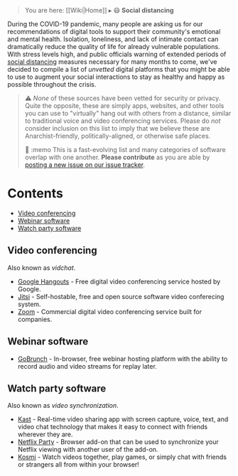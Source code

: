 > You are here: [[Wiki|Home]] ▸ :mask: **Social distancing**

During the COVID-19 pandemic, many people are asking us for our recommendations of digital tools to support their community's emotional and mental health. Isolation, loneliness, and lack of intimate contact can dramatically reduce the quality of life for already vulnerable populations. With stress levels high, and public officials warning of extended periods of [social distancing](https://en.wikipedia.org/wiki/Social_distancing) measures necessary for many months to come, we've decided to compile a list of *unvetted* digital platforms that you might be able to use to augment your social interactions to stay as healthy and happy as possible throughout the crisis.

> :warning: *None* of these sources have been vetted for security or privacy. Quite the opposite, these are simply apps, websites, and other tools you can use to "virtually" hang out with others from a distance, similar to traditional voice and video conferencing services. Please do *not* consider inclusion on this list to imply that we believe these are Anarchist-friendly, politically-aligned, or otherwise safe places.
>
> :construction: :memo This is a fast-evolving list and many categories of software overlap with one another. **Please contribute** as you are able by [posting a new issue on our issue tracker](https://github.com/AnarchoTechNYC/meta/issues/new).

# Contents

* [Video conferencing](#video-conferencing)
* [Webinar software](#webinar-software)
* [Watch party software](#watch-party-software)

## Video conferencing

Also known as *vidchat*.

* [Google Hangouts](https://hangouts.google.com/) - Free digital video conferencing service hosted by Google.
* [Jitsi](https://meet.jit.si/) - Self-hostable, free and open source software video conferecing system.
* [Zoom](https://zoom.us/) - Commercial digital video conferencing service built for companies.

## Webinar software

* [GoBrunch](https://gobrunch.com/) - In-browser, free webinar hosting platform with the ability to record audio and video streams for replay later.

## Watch party software

Also known as *video synchronization*.

* [Kast](https://kast.gg/) - Real-time video sharing app with screen capture, voice, text, and video chat technology that makes it easy to connect with friends wherever they are.
* [Netflix Party](https://www.netflixparty.com/) - Browser add-on that can be used to synchronize your Netflix viewing with another user of the add-on.
* [Kosmi](https://kosmi.io/) - Watch videos together, play games, or simply chat with friends or strangers all from within your browser!